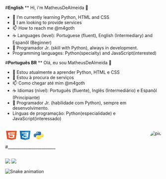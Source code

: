 #______English______
** Hi, i'm MatheusDeAlmeida 👋
- 🌱 I’m currently learning Python, HTML and CSS
- 💞️ I am looking to provide services
- 📫 How to reach me @m4goth
- ☕ Languages (level):
Portuguese (fluent), English (Intermediary) and Espanõl (Beginner)
- 👀 Programador Jr. (skill with Python), always in development.
- Programming languages:
Python(specialty) and JavaScript(interested)

#______Português BR______
** Olá, eu sou MatheusDeAlmeida 👋
- 🌱 Estou atualmente a aprender Python, HTML e CSS
- 💞️ Estou à procura de serviços
- 📫 Como chegar até mim @m4goth
- ☕ Idiomas (nível):
Português (fluente), Inglês (Intermediário) e Espanõl (Principiante)
- 👀 Programador Jr. (habilidade com Python), sempre em desenvolvimento.
- Línguas de programação:
Python(especialidade) e JavaScript(interessado)

<div style="display: inline_block"><br>
  <img align="center" alt="HTML" height="30" width="40" src="https://raw.githubusercontent.com/devicons/devicon/master/icons/html5/html5-original.svg">
  <img align="center" alt="CSS" height="30" width="40" src="https://raw.githubusercontent.com/devicons/devicon/master/icons/css3/css3-original.svg">
  <img align="center" alt="Python" height="30" width="40" src="https://raw.githubusercontent.com/devicons/devicon/master/icons/python/python-original.svg">
  <img align="right" alt="pic" height="150" style="border-radius:100px;" src="https://cdn.discordapp.com/attachments/929515475283628094/935168831310151680/gif_programador.gif">
</div>

#________________________
 
 ##
  
 <div> 
  <a href="https://instagram.com/m4goth" target="_blank"><img src="https://img.shields.io/badge/-Instagram-%23E4405F?style=for-the-badge&logo=instagram&logoColor=white" target="_blank"></a>
  <a href="https://www.linkedin.com/in/matheusdealmeidasilveira" target="_blank"><img src="https://img.shields.io/badge/-LinkedIn-%230077B5?style=for-the-badge&logo=linkedin&logoColor=white" target="_blank"></a> 
 
  ![Snake animation](https://github.com/MatheusDeAlmeidaSilveira/blob/output/github-contribution-grid-snake.svg)
 
</div> 
  
